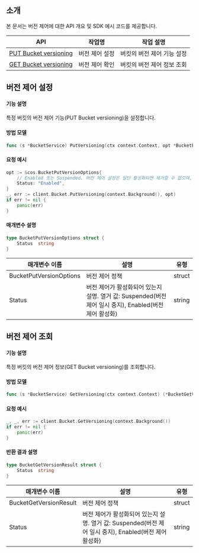 ## 소개

본 문서는 버전 제어에 대한 API 개요 및 SDK 예시 코드를 제공합니다.

| API                                                          | 작업명       | 작업 설명                 |
| ------------------------------------------------------------ | ------------ | ------------------------ |
| [PUT Bucket versioning](https://intl.cloud.tencent.com/document/product/436/19889) | 버전 제어 설정 | 버킷의 버전 제어 기능 설정 |
| [GET Bucket versioning](https://intl.cloud.tencent.com/document/product/436/19888) | 버전 제어 확인 | 버킷의 버전 제어 정보 조회 |

## 버전 제어 설정

#### 기능 설명

특정 버킷의 버전 제어 기능(PUT Bucket versioning)을 설정합니다.

#### 방법 모델
```go
func (s *BucketService) PutVersioning(ctx context.Context, opt *BucketPutVersionOptions) (*Response, error)
```

#### 요청 예시
[//]: # ".cssg-snippet-put-bucket-versioning"
```go
opt := &cos.BucketPutVersionOptions{
    // Enabled 또는 Suspended. 버전 제어 설정은 일단 활성화되면 제거할 수 없으며, 일시 중지만 가능
    Status: "Enabled",
}
_, err := client.Bucket.PutVersioning(context.Background(), opt)
if err != nil {
    panic(err)
}
```

#### 매개변수 설명
```go
type BucketPutVersionOptions struct {
	Status  string
}
```
| 매개변수 이름| 설명  | 유형  |
| ----| ---- | ---- |
| BucketPutVersionOptions | 버전 제어 정책  | struct |
| Status | 버전 제어가 활성화되어 있는지 설명. 열거 값: Suspended(버전 제어 일시 중지), Enabled(버전 제어 활성화)  | string |

## 버전 제어 조회

#### 기능 설명

특정 버킷의 버전 제어 정보(GET Bucket versioning)를 조회합니다.

#### 방법 모델
```go
func (s *BucketService) GetVersioning(ctx context.Context) (*BucketGetVersionResult, *Response, error)
```

#### 요청 예시
[//]: # ".cssg-snippet-get-bucket-versioning"
```go
_, _, err := client.Bucket.GetVersioning(context.Background())
if err != nil {
    panic(err)
}
```

#### 반환 결과 설명
```go
type BucketGetVersionResult struct {
	Status  string
}
```
| 매개변수 이름| 설명  | 유형  |
| ----| ---- | ---- |
| BucketGetVersionResult | 버전 제어 정책  | struct |
| Status | 버전 제어가 활성화되어 있는지 설명. 열거 값: Suspended(버전 제어 일시 중지), Enabled(버전 제어 활성화)  | string |

